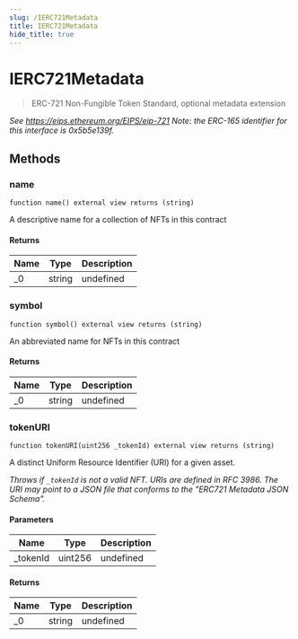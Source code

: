 ```yaml
---
slug: /IERC721Metadata
title: IERC721Metadata
hide_title: true
---
```

# IERC721Metadata



> ERC-721 Non-Fungible Token Standard, optional metadata extension



*See https://eips.ethereum.org/EIPS/eip-721  Note: the ERC-165 identifier for this interface is 0x5b5e139f.*

## Methods

### name

```solidity
function name() external view returns (string)
```

A descriptive name for a collection of NFTs in this contract




#### Returns

| Name | Type | Description |
|---|---|---|
| _0 | string | undefined

### symbol

```solidity
function symbol() external view returns (string)
```

An abbreviated name for NFTs in this contract




#### Returns

| Name | Type | Description |
|---|---|---|
| _0 | string | undefined

### tokenURI

```solidity
function tokenURI(uint256 _tokenId) external view returns (string)
```

A distinct Uniform Resource Identifier (URI) for a given asset.

*Throws if `_tokenId` is not a valid NFT. URIs are defined in RFC  3986. The URI may point to a JSON file that conforms to the &quot;ERC721  Metadata JSON Schema&quot;.*

#### Parameters

| Name | Type | Description |
|---|---|---|
| _tokenId | uint256 | undefined

#### Returns

| Name | Type | Description |
|---|---|---|
| _0 | string | undefined



